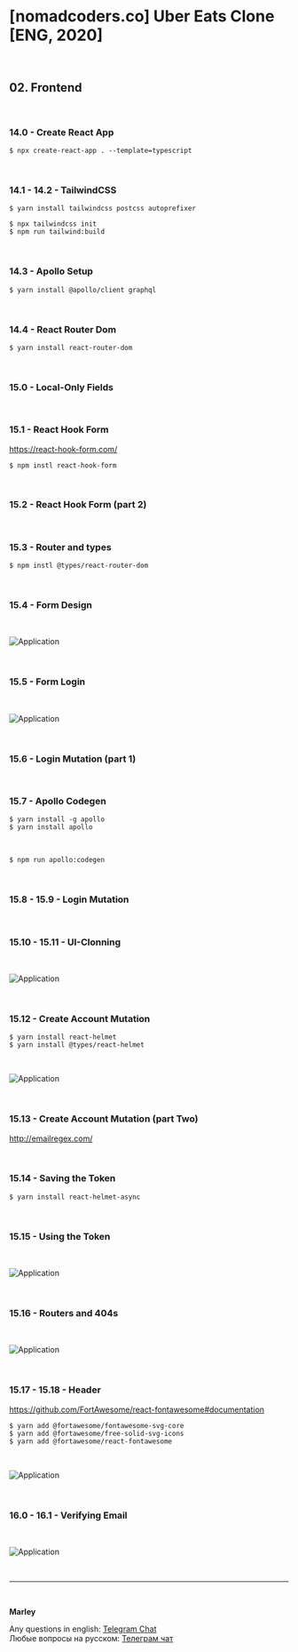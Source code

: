 # [nomadcoders.co] Uber Eats Clone [ENG, 2020]

<br/>

## 02. Frontend

<br/>

### 14.0 - Create React App

    $ npx create-react-app . --template=typescript

<br/>

### 14.1 - 14.2 - TailwindCSS

    $ yarn install tailwindcss postcss autoprefixer

    $ npx tailwindcss init
    $ npm run tailwind:build

<br/>

### 14.3 - Apollo Setup

    $ yarn install @apollo/client graphql

<br/>

### 14.4 - React Router Dom

    $ yarn install react-router-dom

<br/>

### 15.0 - Local-Only Fields

<br/>

### 15.1 - React Hook Form

https://react-hook-form.com/

    $ npm instl react-hook-form

<br/>

### 15.2 - React Hook Form (part 2)

<br/>

### 15.3 - Router and types

    $ npm instl @types/react-router-dom

<br/>

### 15.4 - Form Design

<br/>

![Application](/img/pic-part02-les15-pic01.png?raw=true)

<br/>

### 15.5 - Form Login

<br/>

![Application](/img/pic-part02-les15-pic02.png?raw=true)

<br/>

### 15.6 - Login Mutation (part 1)

<br/>

### 15.7 - Apollo Codegen

    $ yarn install -g apollo
    $ yarn install apollo

<br/>

    $ npm run apollo:codegen

<br/>

### 15.8 - 15.9 - Login Mutation

<br/>

### 15.10 - 15.11 - UI-Clonning

<br/>

![Application](/img/pic-part02-les15-pic03.png?raw=true)

<br/>

### 15.12 - Create Account Mutation

    $ yarn install react-helmet
    $ yarn install @types/react-helmet

<br/>

![Application](/img/pic-part02-les15-pic04.png?raw=true)

<br/>

### 15.13 - Create Account Mutation (part Two)

http://emailregex.com/

<br/>

### 15.14 - Saving the Token

    $ yarn install react-helmet-async

<br/>

### 15.15 - Using the Token

<br/>

![Application](/img/pic-part02-les15-pic05.png?raw=true)

<br/>

### 15.16 - Routers and 404s

<br/>

![Application](/img/pic-part02-les15-pic06.png?raw=true)

<br/>

### 15.17 - 15.18 - Header

https://github.com/FortAwesome/react-fontawesome#documentation

    $ yarn add @fortawesome/fontawesome-svg-core
    $ yarn add @fortawesome/free-solid-svg-icons
    $ yarn add @fortawesome/react-fontawesome

<br/>

![Application](/img/pic-part02-les15-pic07.png?raw=true)

<br/>

### 16.0 - 16.1 - Verifying Email

<br/>

![Application](/img/pic-part02-les16-pic01.png?raw=true)

<br/>

---

<br/>

**Marley**

Any questions in english: <a href="https://jsdev.org/chat/">Telegram Chat</a>  
Любые вопросы на русском: <a href="https://jsdev.ru/chat/">Телеграм чат</a>
